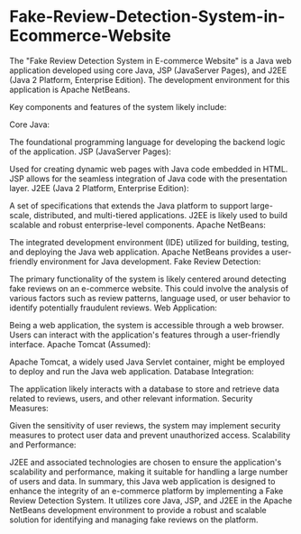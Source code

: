 # Fake-Review-Detection-System-in-Ecommerce-Website


The "Fake Review Detection System in E-commerce Website" is a Java web application developed using core Java, JSP (JavaServer Pages), and J2EE (Java 2 Platform, Enterprise Edition). The development environment for this application is Apache NetBeans.

Key components and features of the system likely include:

Core Java:

The foundational programming language for developing the backend logic of the application.
JSP (JavaServer Pages):

Used for creating dynamic web pages with Java code embedded in HTML. JSP allows for the seamless integration of Java code with the presentation layer.
J2EE (Java 2 Platform, Enterprise Edition):

A set of specifications that extends the Java platform to support large-scale, distributed, and multi-tiered applications. J2EE is likely used to build scalable and robust enterprise-level components.
Apache NetBeans:

The integrated development environment (IDE) utilized for building, testing, and deploying the Java web application. Apache NetBeans provides a user-friendly environment for Java development.
Fake Review Detection:

The primary functionality of the system is likely centered around detecting fake reviews on an e-commerce website. This could involve the analysis of various factors such as review patterns, language used, or user behavior to identify potentially fraudulent reviews.
Web Application:

Being a web application, the system is accessible through a web browser. Users can interact with the application's features through a user-friendly interface.
Apache Tomcat (Assumed):

Apache Tomcat, a widely used Java Servlet container, might be employed to deploy and run the Java web application.
Database Integration:

The application likely interacts with a database to store and retrieve data related to reviews, users, and other relevant information.
Security Measures:

Given the sensitivity of user reviews, the system may implement security measures to protect user data and prevent unauthorized access.
Scalability and Performance:

J2EE and associated technologies are chosen to ensure the application's scalability and performance, making it suitable for handling a large number of users and data.
In summary, this Java web application is designed to enhance the integrity of an e-commerce platform by implementing a Fake Review Detection System. It utilizes core Java, JSP, and J2EE in the Apache NetBeans development environment to provide a robust and scalable solution for identifying and managing fake reviews on the platform.
